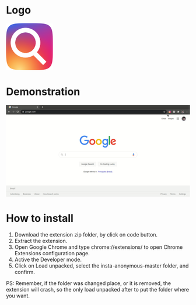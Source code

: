 # Logo

![Logo](./images/logos/logo-128.png)

# Demonstration

![Logo](./demo.gif)

# How to install

1. Download the extension zip folder, by click on code button.
2. Extract the extension.
3. Open Google Chrome and type chrome://extensions/ to open Chrome Extensions configuration page.
4. Active the Developer mode.
5. Click on Load unpacked, select the insta-anonymous-master folder, and confirm.

PS: Remember, if the folder was changed place, or it is removed, the extension will crash, so the only load unpacked after to put the folder where you want.
